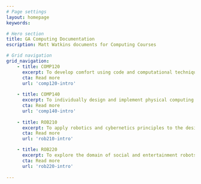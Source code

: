 ```yaml
---
# Page settings
layout: homepage
keywords:

# Hero section
title: GA Computing Documentation 
escription: Matt Watkins documents for Computing Courses

# Grid navigation
grid_navigation:
    - title: COMP120
      excerpt: To develop comfort using code and computational techniques to manipulate digital media.
      cta: Read more
      url: 'comp120-intro'
      
    - title: COMP140
      excerpt: To individually design and implement physical computing systems in a creative context whilst considering legal, social, ethical, and professional issues.
      cta: Read more
      url: 'comp140-intro'
            
    - title: ROB210
      excerpt: To apply robotics and cybernetics principles to the design and development of simple robot prototypes.
      cta: Read more
      url: 'rob210-intro'

    - title: ROB220
      excerpt: To explore the domain of social and entertainment robots and implement key insights to deliver an engaging robot.
      cta: Read more
      url: 'rob220-intro'
  
---
```

<!--stackedit_data:
eyJoaXN0b3J5IjpbMTQ2NjQwMjM5NiwtNDIzNDUyNzldfQ==
-->